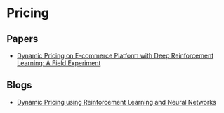 # Pricing


## Papers
- [Dynamic Pricing on E-commerce Platform with Deep Reinforcement Learning: A Field Experiment](https://arxiv.org/abs/1912.02572)

## Blogs
- [Dynamic Pricing using Reinforcement Learning and Neural Networks](https://towardsdatascience.com/dynamic-pricing-using-reinforcement-learning-and-neural-networks-cc3abe374bf5)

